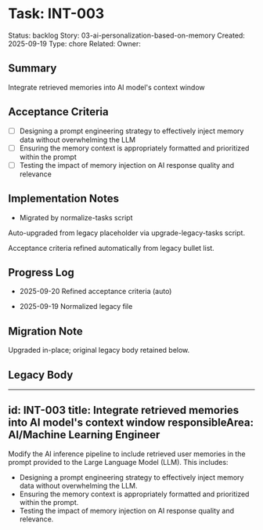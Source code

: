 # Task: INT-003
Status: backlog
Story: 03-ai-personalization-based-on-memory
Created: 2025-09-19
Type: chore
Related:
Owner:

## Summary
Integrate retrieved memories into AI model's context window

## Acceptance Criteria

- [ ] Designing a prompt engineering strategy to effectively inject memory data without overwhelming the LLM
- [ ] Ensuring the memory context is appropriately formatted and prioritized within the prompt
- [ ] Testing the impact of memory injection on AI response quality and relevance

## Implementation Notes
- Migrated by normalize-tasks script

Auto-upgraded from legacy placeholder via upgrade-legacy-tasks script.


Acceptance criteria refined automatically from legacy bullet list.
## Progress Log
- 2025-09-20 Refined acceptance criteria (auto)

- 2025-09-19 Normalized legacy file
## Migration Note
Upgraded in-place; original legacy body retained below.

## Legacy Body
---
id: INT-003
title: Integrate retrieved memories into AI model's context window
responsibleArea: AI/Machine Learning Engineer
---
Modify the AI inference pipeline to include retrieved user memories in the prompt provided to the Large Language Model (LLM). This includes:
- Designing a prompt engineering strategy to effectively inject memory data without overwhelming the LLM.
- Ensuring the memory context is appropriately formatted and prioritized within the prompt.
- Testing the impact of memory injection on AI response quality and relevance.